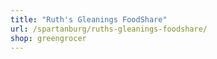 ```yaml
---
title: "Ruth's Gleanings FoodShare"
url: /spartanburg/ruths-gleanings-foodshare/
shop: greengrocer
---
```

